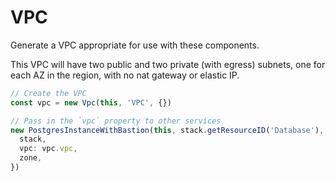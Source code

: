 # VPC

Generate a VPC appropriate for use with these components.

This VPC will have two public and two private (with egress) subnets,
one for each AZ in the region, with no nat gateway or elastic IP.

```typescript
// Create the VPC
const vpc = new Vpc(this, 'VPC', {})

// Pass in the `vpc` property to other services
new PostgresInstanceWithBastion(this, stack.getResourceID('Database'), {
  stack,
  vpc: vpc.vpc,
  zone,
})
```
